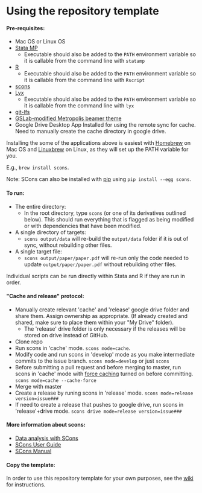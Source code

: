Using the repository template
=============================



#### Pre-requisites:
 - Mac OS or Linux OS
 - [Stata MP](http://www.stata.com/statamp/)
    - Executable should also be added to the `PATH` environment variable so it is callable from the command line with `statamp`
 - [R](https://www.r-project.org/)
    - Executable should also be added to the `PATH` environment variable so it is callable from the command line with `Rscript`
 - [scons](http://scons.org/) 
 - [Lyx](https://www.lyx.org/)
    - Executable should also be added to the `PATH` environment variable so it is callable from the command line with `lyx`
 - [git-lfs](https://git-lfs.github.com/)
 - [GSLab-modified Metropolis beamer theme](https://github.com/gslab-econ/gslab_latex)
 - Google Drive Desktop App Installed for using the remote sync for cache. Need to manually create the cache directory in google drive.

 Installing the some of the applications above is easiest with [Homebrew](http://brew.sh/) on Mac OS and [Linuxbrew](http://linuxbrew.sh/) on Linux, as they will set up the PATH variable for you.
 
 E.g., `brew install scons`.
 
 Note: SCons can also be installed with [pip](https://pip.pypa.io/en/stable/) using `pip install --egg scons`.

#### To run:
 - The entire directory:
    - In the root directory, type `scons` (or one of its derivatives outlined below). This should run everything that is flagged as being modified or with dependencies that have been modified.
 - A single directory of targets:
    - `scons output/data` will re-build the `output/data` folder if it is out of sync, without rebuilding other files.
 - A single target file:
    - `scons output/paper/paper.pdf` will re-run only the code needed to update `output/paper/paper.pdf` without rebuilding other files.


Individual scripts can be run directly within Stata and R if they are run in order.


#### "Cache and release" protocol:

- Manually create relevant 'cache' and 'release' google drive folder and share them. Assign ownership as appropriate. (If already created and shared, make sure to place them within your "My Drive" folder). 
	- The 'release' drive folder is only necessary if the releases will be stored on drive instead of GitHub.
- Clone repo
- Run scons in 'cache' mode. `scons mode=cache`.
- Modify code and run scons in 'develop' mode as you make intermediate commits to the issue branch. `scons mode=develop` or just `scons`
- Before submitting a pull request and before merging to master, run scons in 'cache' mode with [force caching](http://scons.org/doc/2.0.1/HTML/scons-user/x4276.html) turned on before committing. `scons mode=cache --cache-force`
- Merge with master
- Create a release by runing scons in 'release' mode. `scons mode=release version=issue###`
- If need to create a release that pushes to google drive, run scons in 'release'+drive mode. `scons drive mode=release version=issue###`



#### More information about scons:
  *  [Data analysis with SCons](http://zacharytessler.com/2015/03/05/data-workflows-with-scons/)
  *  [SCons User Guide](http://scons.org/doc/production/PDF/scons-user.pdf)
  *  [SCons Manual](http://scons.org/doc/production/PDF/scons-man.pdf)
  

#### Copy the template:
In order to use this repository template for your own purposes, see the [wiki](https://github.com/gslab-econ/template/wiki) for instructions.
